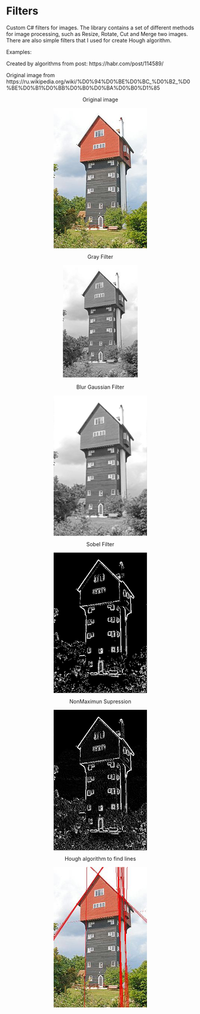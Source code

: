# Filters
Custom C# filters for images.
The library contains a set of different methods for image processing,
such as Resize, Rotate, Cut and Merge two images.
There are also simple filters that I used for create Hough algorithm.
<p>Examples:</p>
<p>
Created by algorithms from post: https://habr.com/post/114589/
</p>
Original image from https://ru.wikipedia.org/wiki/%D0%94%D0%BE%D0%BC_%D0%B2_%D0%BE%D0%B1%D0%BB%D0%B0%D0%BA%D0%B0%D1%85
<p align="center">
	Original image
</p>
<p align="center">
	<img align="center" src="imgs/test_image.jpg" title="original image">
</p>
<p align="center">
	Gray Filter
</p>
<p align="center">
	<img width="200" src="imgs/gray_image.jpg" title="original image">
</p>
<p align="center">
	Blur Gaussian Filter
</p>
<p align="center">
	<img align="center" src="imgs/gausBlur_image.jpg" title="blur image">
</p>
<p align="center">
	Sobel Filter
</p>
<p align="center">
  <img align="center" src="imgs/doubletres_image.jpg" title="sobel image">
</p>
<p align="center">
	NonMaximun Supression
</p>
<p align="center">
	<img align="center" src="imgs/nonmax_image.jpg" title="nonmax image">
</p>
<p align="center">
	Hough algorithm to find lines
</p>
<p align="center">
	<img align="center" src="imgs/base_img_with_lines.jpg" title="image with lines">
</p>